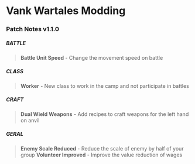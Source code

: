 # Vank Wartales Modding

### Patch Notes v1.1.0

##### BATTLE
> **Battle Unit Speed** - Change the movement speed on battle

##### CLASS
> **Worker** - New class to work in the camp and not participate in battles

##### CRAFT
> **Dual Wield Weapons** - Add recipes to craft weapons for the left hand on anvil

##### GERAL
> **Enemy Scale Reduced** - Reduce the scale of enemy by half of your group
> **Volunteer Improved** - Improve the value reduction of wages
